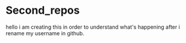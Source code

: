 # Second_repos
hello i am creating this in order to understand what's happening after i rename my username in github.
